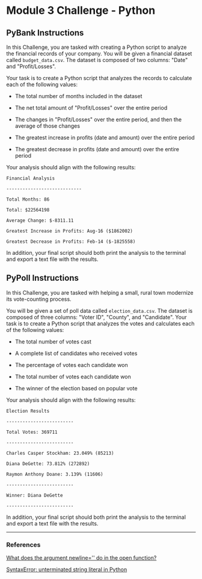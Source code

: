 # Module 3 Challenge - Python


## PyBank Instructions

In this Challenge, you are tasked with creating a Python script to analyze the financial records of your company. You will be given a financial dataset called <code>budget_data.csv</code>. The dataset is composed of two columns: "Date" and "Profit/Losses".

Your task is to create a Python script that analyzes the records to calculate each of the following values:

- The total number of months included in the dataset

- The net total amount of "Profit/Losses" over the entire period

- The changes in "Profit/Losses" over the entire period, and then the average of those changes

- The greatest increase in profits (date and amount) over the entire period

- The greatest decrease in profits (date and amount) over the entire period

Your analysis should align with the following results:

	Financial Analysis
	
	----------------------------
	
	Total Months: 86
	
	Total: $22564198
	
	Average Change: $-8311.11
	
	Greatest Increase in Profits: Aug-16 ($1862002)
	
	Greatest Decrease in Profits: Feb-14 ($-1825558)

In addition, your final script should both print the analysis to the terminal and export a text file with the results.

## PyPoll Instructions

In this Challenge, you are tasked with helping a small, rural town modernize its vote-counting process.

You will be given a set of poll data called <code>election_data.csv</code>. The dataset is composed of three columns: "Voter ID", "County", and "Candidate". Your task is to create a Python script that analyzes the votes and calculates each of the following values:

- The total number of votes cast

- A complete list of candidates who received votes

- The percentage of votes each candidate won

- The total number of votes each candidate won

- The winner of the election based on popular vote



Your analysis should align with the following results:

	Election Results
	
	-------------------------
	
	Total Votes: 369711
	
	-------------------------
	
	Charles Casper Stockham: 23.049% (85213)
	
	Diana DeGette: 73.812% (272892)
	
	Raymon Anthony Doane: 3.139% (11606)
	
	-------------------------
	
	Winner: Diana DeGette
	
	-------------------------

In addition, your final script should both print the analysis to the terminal and export a text file with the results.

---

### References

[What does the argument newline='' do in the open function?](https://stackoverflow.com/questions/61861172/what-does-the-argument-newline-do-in-the-open-function)

[SyntaxError: unterminated string literal in Python](https://www.decodingweb.dev/solved-syntaxerror-unterminated-string-literal-in-python)


